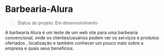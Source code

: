 # Barbearia-Alura

> Status do projeto: Em desenvolvimento

A barbearia Alura é um  teste de um web site para uma barbearia convencional, onde os clientes/usuários podem ver os serviços e produtos ofertados , localização  e também conhecer um pouco mais sobre a empresa e quais seus benefícios. 
 
 
